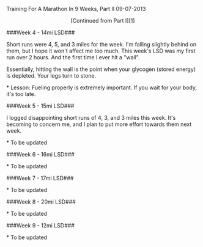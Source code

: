 Training For A Marathon In 9 Weeks, Part II
09-07-2013

<center>[Continued from Part I][1]</center>

###Week 4 - 14mi LSD###

Short runs were 4, 5, and 3 miles for the week. I'm falling slightly behind on them, but I hope it won't affect me too much. This week's LSD was my first run over 2 hours. And the first time I ever hit a "wall".

Essentially, hitting the wall is the point when your glycogen (stored energy) is depleted. Your legs turn to stone.  

\* Lesson: Fueling properly is extremely important. If you wait for your body, it's too late.

###Week 5 - 15mi LSD###

I logged disappointing short runs of 4, 3, and 3 miles this week. It's becoming to concern me, and I plan to put more effort towards them next week.

\* To be updated

###Week 6 - 16mi LSD###

\* To be updated

###Week 7 - 17mi LSD###

\* To be updated

###Week 8 - 20mi LSD###

\* To be updated

###Week 9 - 12mi LSD###

\* To be updated

[1]: /blog/2013/training-marathon.html
